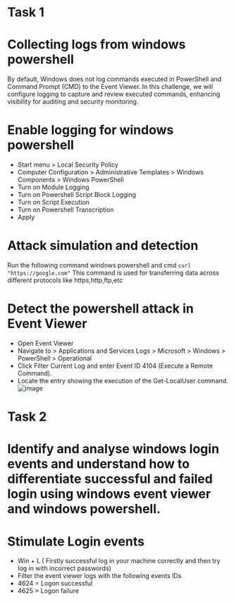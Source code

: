 # Task 1
# Collecting logs from windows powershell 
By default, Windows does not log commands executed in PowerShell and Command Prompt (CMD) to the Event Viewer. In this challenge, we will configure logging to capture and review executed commands, enhancing visibility for auditing and security monitoring.
# Enable logging for windows powershell
* Start menu > Local Security Policy 
* Computer Configuration > Administrative Templates > Windows Components > Windows PowerShell
* Turn on Module Logging
* Turn on Powershell Script Block Logging
* Turn on Script Execution
* Turn on Powershell Transcription
* Apply


# Attack simulation and detection
Run the following command  windows powershell and cmd 
``
curl "https://google.com"
``
This command is used for transferring data across different protocols like https,http,ftp,etc
# Detect the powershell attack in Event Viewer
* Open Event Viewer
* Navigate to > Applications and Services Logs > Microsoft > Windows > PowerShell > Operational
* Click Filter Current Log and enter Event ID 4104 (Execute a Remote Command).
* Locate the entry showing the execution of the Get-LocalUser command.
![image](https://github.com/user-attachments/assets/273ae2c3-03a3-4175-9de8-5955133a1175)

# Task 2
# Identify and analyse windows login events and understand how to differentiate successful and failed login using windows event viewer and windows powershell.

# Stimulate Login events
* Win + L ( Firstly successful log in your machine correctly and then try log in with incorrect passwords)
* Filter the event viewer logs with the following events IDs
* 4624 = Logon successful
* 4625 > Logon failure
  
  
